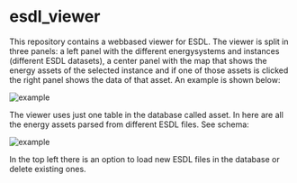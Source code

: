 # esdl_viewer

This repository contains a webbased viewer for ESDL. The viewer is split in three panels: a left panel with the different energysystems and instances (different ESDL datasets), a center panel with the map that shows the energy assets of the selected instance and if one of those assets is clicked the right panel shows the data of that asset. An example is shown below: 

![example](https://ibb.co/tMq7Chp)

The viewer uses just one table in the database called asset. In here are all the energy assets parsed from different ESDL files. See schema:

![example](https://ibb.co/wpH0DtK)

In the top left there is an option to load new ESDL files in the database or delete existing ones.
